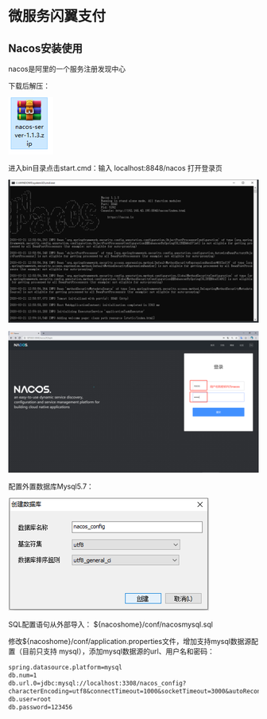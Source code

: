 # 微服务闪翼支付

## Nacos安装使用

nacos是阿里的一个服务注册发现中心

下载后解压：

![image-20200321130032364](微服务学习.assets/image-20200321130032364.png)

进入bin目录点击start.cmd：输入 localhost:8848/nacos 打开登录页

![image-20200321130209864](微服务学习.assets/image-20200321130209864.png)

![image-20200321130334589](微服务学习.assets/image-20200321130334589.png)

配置外置数据库Mysql5.7：

![image-20200321130600837](微服务学习.assets/image-20200321130600837.png)

SQL配置语句从外部导入： ${nacoshome}/conf/nacosmysql.sql

修改${nacoshome}/conf/application.properties文件，增加支持mysql数据源配置（目前只支持 mysql），添加mysql数据源的url、用户名和密码：

```properties
spring.datasource.platform=mysql
db.num=1 
db.url.0=jdbc:mysql://localhost:3308/nacos_config?characterEncoding=utf8&connectTimeout=1000&socketTimeout=3000&autoReconnect=true 
db.user=root
db.password=123456
```

